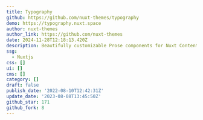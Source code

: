 ```yaml
---
title: Typography
github: https://github.com/nuxt-themes/typography
demo: https://typography.nuxt.space
author: nuxt-themes
author_link: https://github.com/nuxt-themes
date: 2024-11-28T12:18:13.420Z
description: Beautifully customizable Prose components for Nuxt Content.
ssg:
  - Nuxtjs
css: []
ui: []
cms: []
category: []
draft: false
publish_date: '2022-08-10T12:42:31Z'
update_date: '2023-08-08T13:45:50Z'
github_star: 171
github_fork: 8
---
```

